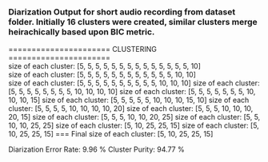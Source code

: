 ### Diarization Output for short audio recording from dataset folder. Initially 16 clusters were created, similar clusters merge heirachically based upon BIC metric.
====================== CLUSTERING ====================== <br />
 size of each cluster: [5, 5, 5, 5, 5, 5, 5, 5, 5, 5, 5, 5, 5, 5, 10] <br />
 size of each cluster: [5, 5, 5, 5, 5, 5, 5, 5, 5, 5, 5, 5, 10, 10] <br />
 size of each cluster: [5, 5, 5, 5, 5, 5, 5, 5, 5, 5, 10, 10, 10]
 size of each cluster: [5, 5, 5, 5, 5, 5, 5, 5, 10, 10, 10, 10]
 size of each cluster: [5, 5, 5, 5, 5, 5, 5, 10, 10, 10, 15]
 size of each cluster: [5, 5, 5, 5, 5, 10, 10, 10, 15, 10]
 size of each cluster: [5, 5, 5, 5, 10, 10, 10, 10, 20]
 size of each cluster: [5, 5, 5, 10, 10, 10, 20, 15]
 size of each cluster: [5, 5, 5, 10, 10, 20, 25]
 size of each cluster: [5, 5, 10, 10, 25, 25]
 size of each cluster: [5, 10, 25, 25, 15]
 size of each cluster: [5, 10, 25, 25, 15]
 === Final size of each cluster: [5, 10, 25, 25, 15]
 
Diarization Error Rate: 9.96 %
Cluster Purity: 94.77 %
